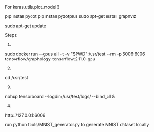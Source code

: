 For keras.utils.plot_model()

pip install pydot
pip install pydotplus
sudo apt-get install graphviz

sudo apt-get update


Steps:

1.
sudo docker run --gpus all -it -v "$PWD":/usr/test --rm -p 6006:6006 tensorflow/graphology-tensorflow:2.11.0-gpu

2.
cd /usr/test

3.
nohup tensorboard --logdir=/usr/test/logs/ --bind_all &

4.
http://127.0.0.1:6006


run
python tools/MNIST_generator.py
to generate MNIST dataset locally
